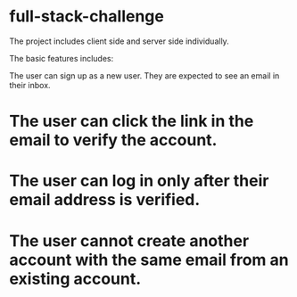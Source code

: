 # full-stack-challenge

The project includes client side and server side individually.

The basic features includes:

The user can sign up as a new user. They are expected to see an email in their inbox.

  # The user can click the link in the email to verify the account.

  # The user can log in only after their email address is verified.

  # The user cannot create another account with the same email from an existing account.
